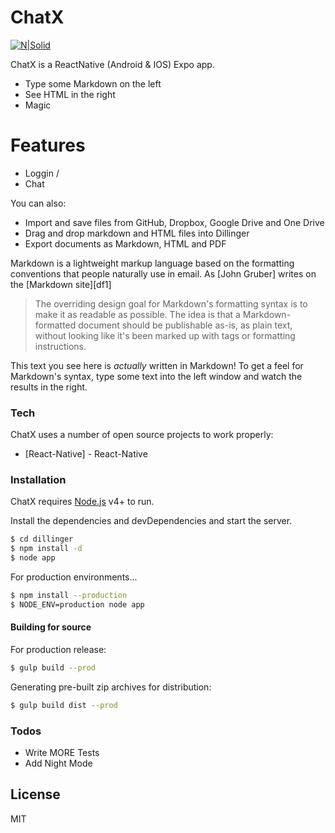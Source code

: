 # ChatX

[![N|Solid](https://cdn4.iconfinder.com/data/icons/logos-3/600/React.js_logo-256.png)](https://nodesource.com/products/nsolid)

ChatX is a ReactNative (Android & IOS) Expo app.

  - Type some Markdown on the left
  - See HTML in the right
  - Magic

# Features

  - Loggin /
  - Chat


You can also:
  - Import and save files from GitHub, Dropbox, Google Drive and One Drive
  - Drag and drop markdown and HTML files into Dillinger
  - Export documents as Markdown, HTML and PDF

Markdown is a lightweight markup language based on the formatting conventions that people naturally use in email.  As [John Gruber] writes on the [Markdown site][df1]

> The overriding design goal for Markdown's
> formatting syntax is to make it as readable
> as possible. The idea is that a
> Markdown-formatted document should be
> publishable as-is, as plain text, without
> looking like it's been marked up with tags
> or formatting instructions.

This text you see here is *actually* written in Markdown! To get a feel for Markdown's syntax, type some text into the left window and watch the results in the right.

### Tech

ChatX uses a number of open source projects to work properly:

* [React-Native] - React-Native

### Installation

ChatX requires [Node.js](https://nodejs.org/) v4+ to run.

Install the dependencies and devDependencies and start the server.

```sh
$ cd dillinger
$ npm install -d
$ node app
```

For production environments...

```sh
$ npm install --production
$ NODE_ENV=production node app
```

#### Building for source
For production release:
```sh
$ gulp build --prod
```
Generating pre-built zip archives for distribution:
```sh
$ gulp build dist --prod
```

### Todos

 - Write MORE Tests
 - Add Night Mode

License
----

MIT
